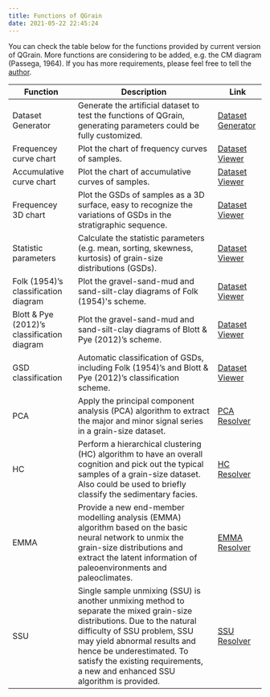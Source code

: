 ```yaml
---
title: Functions of QGrain
date: 2021-05-22 22:45:24
---
```


You can check the table below for the functions provided by current version of QGrain. More functions are considering to be added, e.g. the CM diagram (Passega, 1964). If you has more requirements, please feel free to tell the [author](mailto:liuyuming@ieecas.cn).

|Function|Description|Link|
|-|-|-|
|Dataset Generator|Generate the artificial dataset to test the functions of QGrain, generating parameters could be fully customized.|[Dataset Generator](./dataset_generator)|
|Frequencey curve chart|Plot the chart of frequency curves of samples.|[Dataset Viewer](./dataset_viewer)|
|Accumulative curve chart|Plot the chart of accumulative curves of samples.|[Dataset Viewer](./dataset_viewer)|
|Frequencey 3D chart|Plot the GSDs of samples as a 3D surface, easy to recognize the variations of GSDs in the stratigraphic sequence.|[Dataset Viewer](./dataset_viewer)|
|Statistic parameters|Calculate the statistic parameters (e.g. mean, sorting, skewness, kurtosis) of grain-size distributions (GSDs).|[Dataset Viewer](./dataset_viewer)|
|Folk (1954)’s classification diagram|Plot the gravel-sand-mud and sand-silt-clay diagrams of Folk (1954)'s scheme.|[Dataset Viewer](./dataset_viewer)|
|Blott & Pye (2012)’s classification diagram|Plot the gravel-sand-mud and sand-silt-clay diagrams of Blott & Pye (2012)’s scheme.|[Dataset Viewer](./dataset_viewer)|
|GSD classification|Automatic classification of GSDs, including Folk (1954)’s and Blott & Pye (2012)’s classification scheme.|[Dataset Viewer](./dataset_viewer)|
|PCA|Apply the principal component analysis (PCA) algorithm to extract the major and minor signal series in a grain-size dataset.|[PCA Resolver](./pca_resolver)|
|HC|Perform a hierarchical clustering (HC) algorithm to have an overall cognition and pick out the typical samples of a grain-size dataset. Also could be used to briefly classify the sedimentary facies.|[HC Resolver](./hc_resolver)|
|EMMA|Provide a new end-member modelling analysis (EMMA) algorithm based on the basic neural network to unmix the grain-size distributions and extract the latent information of paleoenvironments and paleoclimates.|[EMMA Resolver](./emma_resolver)|
|SSU|Single sample unmixing (SSU) is another unmixing method to separate the mixed grain-size distributions. Due to the natural difficulty of SSU problem, SSU may yield abnormal results and hence be underestimated. To satisfy the existing requirements, a new and enhanced SSU algorithm is provided.|[SSU Resolver](./ssu_resolver)|
